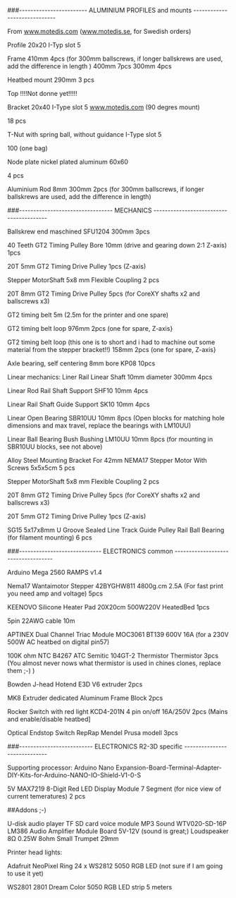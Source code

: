 
###------------------------  ALUMINIUM PROFILES and mounts -----------------------------

From www.motedis.com (www.motedis.se, for Swedish orders)
 
Profile 20x20 I-Typ slot 5 

Frame
410mm 4pcs (for 300mm ballscrews, if longer ballskrews are used, add the difference in length )
400mm	7pcs
300mm	4pcs

Heatbed mount
290mm	3 pcs

Top
!!!!Not donne yet!!!!!

Bracket 20x40 I-Type slot 5 www.motedis.com (90 degres mount)

18 pcs

T-Nut with spring ball, without guidance I-Type slot 5

100 (one bag)

Node plate nickel plated aluminum 60x60

4 pcs

Aluminium Rod 8mm
300mm 2pcs (for 300mm ballscrews, if longer ballskrews are used, add the difference in length)


###---------------------------------  MECHANICS ----------------------------------------

Ballskrew end maschined 
SFU1204 300mm 3pcs

40 Teeth GT2 Timing Pulley Bore 10mm (drive and gearing down 2:1 Z-axis)
1pcs

20T 5mm GT2 Timing Drive Pulley
1pcs (Z-axis)

Stepper MotorShaft 5x8 mm Flexible Coupling
2 pcs

20T 8mm GT2 Timing Drive Pulley
5pcs (for CoreXY shafts x2 and ballscrews x3)

GT2 timing belt
5m (2.5m for the printer and one spare)

GT2 timing belt loop 
976mm 2pcs (one for spare, Z-axis}

GT2 timing belt loop (this one is to short and i had to machine out some material from the stepper bracket!!)
158mm 2pcs (one for spare, Z-axis}



Axle bearing, self centering 8mm bore
KP08 10pcs

Linear mechanics:
Liner Rail Linear Shaft 10mm diameter
300mm 4pcs

Linear Rod Rail Shaft Support
SHF10 10mm 4pcs

Linear Rail Shaft Guide Support
SK10 10mm 4pcs

Linear Open Bearing 
SBR10UU 10mm 8pcs (Open blocks for matching hole dimensions and max travel, replace the bearings with LM10UU)

Linear Ball Bearing Bush Bushing
LM10UU 10mm 8pcs (for mounting in SBR10UU blocks, see not above)

Alloy Steel Mounting Bracket For 42mm NEMA17 Stepper Motor With Screws 5x5x5cm
5 pcs

Stepper MotorShaft 5x8 mm Flexible Coupling
2 pcs

20T 8mm GT2 Timing Drive Pulley
5pcs (for CoreXY shafts x2 and ballscrews x3)

20T 5mm GT2 Timing Drive Pulley
1pcs (Z-axis)


SG15 5x17x8mm U Groove Sealed Line Track Guide Pulley Rail Ball Bearing (for filament mounting)
6 pcs


###-----------------------------  ELECTRONICS common -----------------------------------


Arduino Mega 2560 
RAMPS v1.4

Nema17 Wantaimotor Stepper  42BYGHW811 4800g.cm 2.5A (For fast print you need amp and voltage)
5pcs

KEENOVO Silicone Heater Pad 20X20cm 500W220V 
HeatedBed 1pcs

5pin 22AWG cable
10m

APTINEX Dual Channel Triac Module MOC3061 BT139 600V 16A (for a 230V 500W AC heatbed on digital pin57)

100K ohm NTC B4267 ATC Semitic 104GT-2 Thermistor
Thermistor 3pcs (You almost never nows what thermistor is used in chines clones, replace them ;-) )

Bowden J-head Hotend E3D V6 extruder
2pcs

MK8 Extruder dedicated Aluminum Frame Block
2pcs

Rocker Switch with red light KCD4-201N 4 pin on/off 16A/250V 
2pcs (Mains and enable/disable heatbed]

Optical Endstop Switch 
RepRap Mendel Prusa modell 3pcs


###--------------------------  ELECTRONICS R2-3D specific  -----------------------------

Supporting processor:
Arduino Nano
Expansion-Board-Terminal-Adapter-DIY-Kits-for-Arduino-NANO-IO-Shield-V1-0-S

5V MAX7219 8-Digit Red LED Display Module 7 Segment (for nice view of current temeratures)
2 pcs 

##Addons ;-)

U-disk audio player TF SD card voice module MP3 Sound WTV020-SD-16P
LM386 Audio Amplifier Module Board 5V-12V (sound is great;)
Loudspeaker 8Ω 0.25W 8ohm Small Trumpet 29mm

Printer head lights:

Adafruit NeoPixel Ring 24 x WS2812 5050 RGB LED (not sure if I am going to use it yet)

WS2801 2801 Dream Color 5050 RGB LED strip
5 meters
